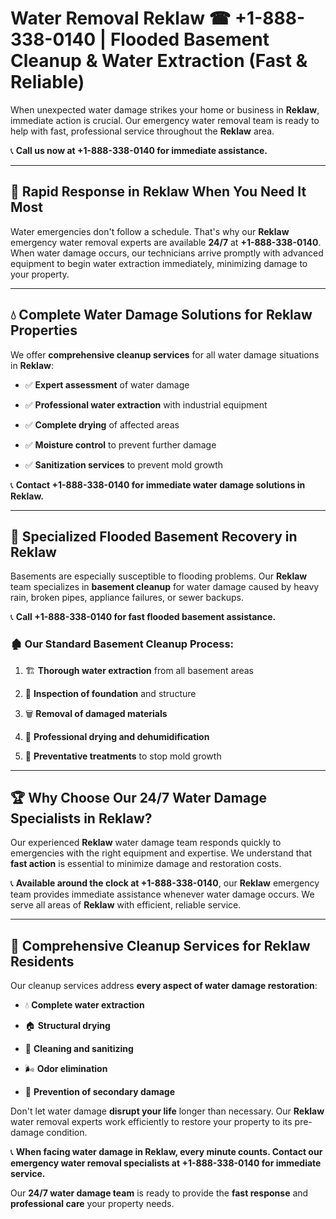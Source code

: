 # Water Removal Reklaw ☎ +1-888-338-0140 | Flooded Basement Cleanup & Water Extraction (Fast & Reliable)

When unexpected water damage strikes your home or business in **Reklaw**, immediate action is crucial. Our emergency water removal team is ready to help with fast, professional service throughout the **Reklaw** area. 

📞 **Call us now at +1-888-338-0140 for immediate assistance.**
---
## 🚀 Rapid Response in Reklaw When You Need It Most
Water emergencies don't follow a schedule. That's why our **Reklaw** emergency water removal experts are available **24/7** at **+1-888-338-0140**. When water damage occurs, our technicians arrive promptly with advanced equipment to begin water extraction immediately, minimizing damage to your property.
---
## 💧 Complete Water Damage Solutions for Reklaw Properties
We offer **comprehensive cleanup services** for all water damage situations in **Reklaw**:
- ✅ **Expert assessment** of water damage  
- ✅ **Professional water extraction** with industrial equipment  
- ✅ **Complete drying** of affected areas  
- ✅ **Moisture control** to prevent further damage  
- ✅ **Sanitization services** to prevent mold growth  
📞 **Contact +1-888-338-0140 for immediate water damage solutions in Reklaw.**
---
## 🌊 Specialized Flooded Basement Recovery in Reklaw
Basements are especially susceptible to flooding problems. Our **Reklaw** team specializes in **basement cleanup** for water damage caused by heavy rain, broken pipes, appliance failures, or sewer backups. 
📞 **Call +1-888-338-0140 for fast flooded basement assistance.**
### 🏚️ Our Standard Basement Cleanup Process:
1. 🏗️ **Thorough water extraction** from all basement areas  
2. 🔎 **Inspection of foundation** and structure  
3. 🗑️ **Removal of damaged materials**  
4. 💨 **Professional drying and dehumidification**  
5. 🚫 **Preventative treatments** to stop mold growth  
---
## 🏆 Why Choose Our 24/7 Water Damage Specialists in Reklaw?
Our experienced **Reklaw** water damage team responds quickly to emergencies with the right equipment and expertise. We understand that **fast action** is essential to minimize damage and restoration costs.
📞 **Available around the clock at +1-888-338-0140**, our **Reklaw** emergency team provides immediate assistance whenever water damage occurs. We serve all areas of **Reklaw** with efficient, reliable service.
---
## 🧹 Comprehensive Cleanup Services for Reklaw Residents
Our cleanup services address **every aspect of water damage restoration**:
- 💧 **Complete water extraction**  
- 🏠 **Structural drying**  
- 🧼 **Cleaning and sanitizing**  
- 🌬️ **Odor elimination**  
- 🚫 **Prevention of secondary damage**  
Don't let water damage **disrupt your life** longer than necessary. Our **Reklaw** water removal experts work efficiently to restore your property to its pre-damage condition.
📞 **When facing water damage in Reklaw, every minute counts. Contact our emergency water removal specialists at +1-888-338-0140 for immediate service.**
Our **24/7 water damage team** is ready to provide the **fast response** and **professional care** your property needs.
